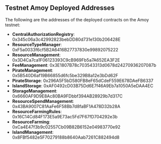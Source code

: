 ## Testnet Amoy Deployed Addresses

The following are the addresses of the deployed contracts on the Amoy testnet:

- **CentralAuthorizationRegistry**: 0x345c06a3c42992823bebDD80d731e130b206428E
- **ResourceTypeManager**: 0xF5a0033f6cf5B2A6416B27737830e99892075222
- **ResourceManagement**: 0x3D4Ca7ca1F06123393C9cB969Fb5a7A652EA3F2E
- **FeeManagement**: 0x3E1807B78c703543313d0678d24270936207087b
- **PirateManagement**: 0x5B540D6af19B66855d6fc5be329B8a12e3bDd62F
- **PirateStorage**: 0x296A5F5bD580FB8eF65dCdeF559E678DAeFB6337
- **IslandStorage**: 0xAF0492cD03B75Dd6E7f46A9Eb7a1050A5eDAA4EC
- **StorageManagement**: 0x6660AF9D9E8Ac80BA9FDbbf394AB28929b7d317C
- **ResourceSpendManagement**: 0x43BA9007C81AaFe6F58Bb7d8faBF1A478D32b28A
- **ResourceFarmingRules**: 0x16C14Cd84F173E5a9E73ac5Fd7F67fD704292e3b
- **ResourceFarming**: 0xCa4E47f3b9c02557Cb09B82B6152e04983770e92
- **IslandManagement**: 0x8FBf5482e5F70279188b8640Aab7261C882494d8
